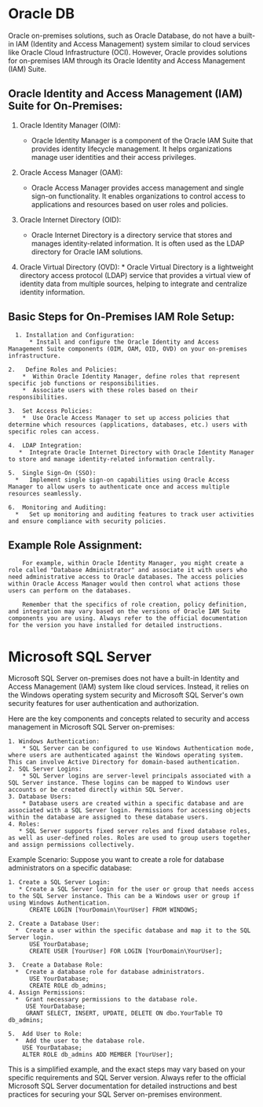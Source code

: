 # Oracle DB

  Oracle on-premises solutions, such as Oracle Database, do not have a built-in IAM (Identity and Access Management) system similar to cloud services like Oracle Cloud Infrastructure (OCI). However, Oracle provides solutions for on-premises IAM through its Oracle Identity and Access Management (IAM) Suite.
  
  ## Oracle Identity and Access Management (IAM) Suite for On-Premises:
  
  1. Oracle Identity Manager (OIM):
  
     *  Oracle Identity Manager is a component of the Oracle IAM Suite that provides identity lifecycle management. It helps organizations manage user identities and their access privileges.
    
  2. Oracle Access Manager (OAM):
     *  Oracle Access Manager provides access management and single sign-on functionality. It enables organizations to control access to applications and resources based on user roles and policies.
  
  3. Oracle Internet Directory (OID):
     *  Oracle Internet Directory is a directory service that stores and manages identity-related information. It is often used as the LDAP directory for Oracle IAM solutions.
  
  4.  Oracle Virtual Directory (OVD):
    *  Oracle Virtual Directory is a lightweight directory access protocol (LDAP) service that provides a virtual view of identity data from multiple sources, helping to integrate and centralize identity information.
  
   ## Basic Steps for On-Premises IAM Role Setup:
      1. Installation and Configuration:
          * Install and configure the Oracle Identity and Access Management Suite components (OIM, OAM, OID, OVD) on your on-premises infrastructure.
  
    2.   Define Roles and Policies:
        *  Within Oracle Identity Manager, define roles that represent specific job functions or responsibilities.
        *  Associate users with these roles based on their responsibilities.
  
    3.  Set Access Policies:
        *  Use Oracle Access Manager to set up access policies that determine which resources (applications, databases, etc.) users with specific roles can access.
  
    4.  LDAP Integration:
       *  Integrate Oracle Internet Directory with Oracle Identity Manager to store and manage identity-related information centrally.
  
    5.  Single Sign-On (SSO):
      *   Implement single sign-on capabilities using Oracle Access Manager to allow users to authenticate once and access multiple resources seamlessly.
  
    6.  Monitoring and Auditing:
      *   Set up monitoring and auditing features to track user activities and ensure compliance with security policies.
  
  ## Example Role Assignment:
        For example, within Oracle Identity Manager, you might create a role called "Database Administrator" and associate it with users who need administrative access to Oracle databases. The access policies within Oracle Access Manager would then control what actions those users can perform on the databases.
  
        Remember that the specifics of role creation, policy definition, and integration may vary based on the versions of Oracle IAM Suite components you are using. Always refer to the official documentation for the version you have installed for detailed instructions.

# Microsoft SQL Server
  Microsoft SQL Server on-premises does not have a built-in Identity and Access Management (IAM) system like cloud services. Instead, it relies on the Windows operating system security and Microsoft SQL Server's own security features for user authentication and authorization.
  
  Here are the key components and concepts related to security and access management in Microsoft SQL Server on-premises:
  
    1. Windows Authentication:
        * SQL Server can be configured to use Windows Authentication mode, where users are authenticated against the Windows operating system. This can involve Active Directory for domain-based authentication.
    2. SQL Server Logins:
        * SQL Server logins are server-level principals associated with a SQL Server instance. These logins can be mapped to Windows user accounts or be created directly within SQL Server.
    3. Database Users:
        * Database users are created within a specific database and are associated with a SQL Server login. Permissions for accessing objects within the database are assigned to these database users.
    4. Roles:
       * SQL Server supports fixed server roles and fixed database roles, as well as user-defined roles. Roles are used to group users together and assign permissions collectively.
    
  Example Scenario:
    Suppose you want to create a role for database administrators on a specific database:
  
    1. Create a SQL Server Login:
       * Create a SQL Server login for the user or group that needs access to the SQL Server instance. This can be a Windows user or group if using Windows Authentication.
          CREATE LOGIN [YourDomain\YourUser] FROM WINDOWS;
    
    2. Create a Database User:
      *  Create a user within the specific database and map it to the SQL Server login.
          USE YourDatabase;
          CREATE USER [YourUser] FOR LOGIN [YourDomain\YourUser];
     
    3.  Create a Database Role:
      *  Create a database role for database administrators.
          USE YourDatabase;
          CREATE ROLE db_admins;
    4. Assign Permissions:
      *  Grant necessary permissions to the database role.
         USE YourDatabase;
         GRANT SELECT, INSERT, UPDATE, DELETE ON dbo.YourTable TO db_admins;
        
    5.  Add User to Role:
      *  Add the user to the database role.
        USE YourDatabase;
        ALTER ROLE db_admins ADD MEMBER [YourUser];
    
This is a simplified example, and the exact steps may vary based on your specific requirements and SQL Server version. Always refer to the official Microsoft SQL Server documentation for detailed instructions and best practices for securing your SQL Server on-premises environment.
